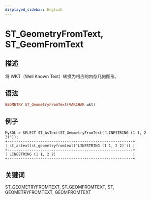 ```yaml
---
displayed_sidebar: English
---
```


# ST_GeometryFromText, ST_GeomFromText

## 描述

将 WKT（Well Known Text）转换为相应的内存几何图形。

## 语法

```Haskell
GEOMETRY ST_GeometryFromText(VARCHAR wkt)
```

## 例子

```Plain Text
MySQL > SELECT ST_AsText(ST_GeometryFromText("LINESTRING (1 1, 2 2)"));
+---------------------------------------------------------+
| st_astext(st_geometryfromtext('LINESTRING (1 1, 2 2)')) |
+---------------------------------------------------------+
| LINESTRING (1 1, 2 2)                                   |
+---------------------------------------------------------+
```

## 关键词

ST_GEOMETRYFROMTEXT, ST_GEOMFROMTEXT, ST, GEOMETRYFROMTEXT, GEOMFROMTEXT